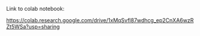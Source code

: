 Link to colab notebook:

https://colab.research.google.com/drive/1xMqSvfl87wdhcg_ep2CnXA6wzRZt5WSa?usp=sharing